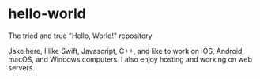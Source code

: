 # hello-world
The tried and true "Hello, World!" repository

Jake here, I like Swift, Javascript, C++, and like to work on iOS, Android, macOS, and Windows computers. I also enjoy hosting and working on web servers.
